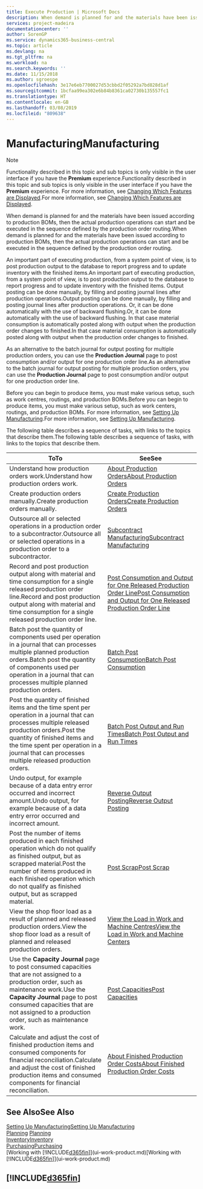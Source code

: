 ```yaml
---
title: Execute Production | Microsoft Docs
description: When demand is planned for and the materials have been issued according to production BOMs, then the actual production operations can start and be executed in the sequence defined by the production order routing.
services: project-madeira
documentationcenter: ''
author: SorenGP
ms.service: dynamics365-business-central
ms.topic: article
ms.devlang: na
ms.tgt_pltfrm: na
ms.workload: na
ms.search.keywords: ''
ms.date: 11/15/2018
ms.author: sgroespe
ms.openlocfilehash: 3e17e6eb7700027d53cbbd2f05292a7bd828d1af
ms.sourcegitcommit: 1bcfaa99ea302e6b84b8361ca02730b135557fc1
ms.translationtype: HT
ms.contentlocale: en-GB
ms.lasthandoff: 03/08/2019
ms.locfileid: "809638"
---
```

# <a name="manufacturing"></a><span data-ttu-id="b5f58-103">Manufacturing</span><span class="sxs-lookup"><span data-stu-id="b5f58-103">Manufacturing</span></span>
> [!NOTE]
> <span data-ttu-id="b5f58-104">Functionality described in this topic and sub topics is only visible in the user interface if you have the **Premium** experience.</span><span class="sxs-lookup"><span data-stu-id="b5f58-104">Functionality described in this topic and sub topics is only visible in the user interface if you have the **Premium** experience.</span></span> <span data-ttu-id="b5f58-105">For more information, see [Changing Which Features are Displayed](ui-experiences.md).</span><span class="sxs-lookup"><span data-stu-id="b5f58-105">For more information, see [Changing Which Features are Displayed](ui-experiences.md).</span></span>

<span data-ttu-id="b5f58-106">When demand is planned for and the materials have been issued according to production BOMs, then the actual production operations can start and be executed in the sequence defined by the production order routing.</span><span class="sxs-lookup"><span data-stu-id="b5f58-106">When demand is planned for and the materials have been issued according to production BOMs, then the actual production operations can start and be executed in the sequence defined by the production order routing.</span></span>  

<span data-ttu-id="b5f58-107">An important part of executing production, from a system point of view, is to post production output to the database to report progress and to update inventory with the finished items.</span><span class="sxs-lookup"><span data-stu-id="b5f58-107">An important part of executing production, from a system point of view, is to post production output to the database to report progress and to update inventory with the finished items.</span></span> <span data-ttu-id="b5f58-108">Output posting can be done manually, by filling and posting journal lines after production operations.</span><span class="sxs-lookup"><span data-stu-id="b5f58-108">Output posting can be done manually, by filling and posting journal lines after production operations.</span></span> <span data-ttu-id="b5f58-109">Or, it can be done automatically with the use of backward flushing.</span><span class="sxs-lookup"><span data-stu-id="b5f58-109">Or, it can be done automatically with the use of backward flushing.</span></span> <span data-ttu-id="b5f58-110">In that case material consumption is automatically posted along with output when the production order changes to finished.</span><span class="sxs-lookup"><span data-stu-id="b5f58-110">In that case material consumption is automatically posted along with output when the production order changes to finished.</span></span>  

<span data-ttu-id="b5f58-111">As an alternative to the batch journal for output posting for multiple production orders, you can use the **Production Journal** page to post consumption and/or output for one production order line.</span><span class="sxs-lookup"><span data-stu-id="b5f58-111">As an alternative to the batch journal for output posting for multiple production orders, you can use the **Production Journal** page to post consumption and/or output for one production order line.</span></span>

<span data-ttu-id="b5f58-112">Before you can begin to produce items, you must make various setup, such as work centres, routings, and production BOMs.</span><span class="sxs-lookup"><span data-stu-id="b5f58-112">Before you can begin to produce items, you must make various setup, such as work centers, routings, and production BOMs.</span></span> <span data-ttu-id="b5f58-113">For more information, see [Setting Up Manufacturing](production-configure-production-processes.md).</span><span class="sxs-lookup"><span data-stu-id="b5f58-113">For more information, see [Setting Up Manufacturing](production-configure-production-processes.md).</span></span>

<span data-ttu-id="b5f58-114">The following table describes a sequence of tasks, with links to the topics that describe them.</span><span class="sxs-lookup"><span data-stu-id="b5f58-114">The following table describes a sequence of tasks, with links to the topics that describe them.</span></span>   

|<span data-ttu-id="b5f58-115">**To**</span><span class="sxs-lookup"><span data-stu-id="b5f58-115">**To**</span></span>|<span data-ttu-id="b5f58-116">**See**</span><span class="sxs-lookup"><span data-stu-id="b5f58-116">**See**</span></span>|  
|------------|-------------|  
|<span data-ttu-id="b5f58-117">Understand how production orders work.</span><span class="sxs-lookup"><span data-stu-id="b5f58-117">Understand how production orders work.</span></span>|[<span data-ttu-id="b5f58-118">About Production Orders</span><span class="sxs-lookup"><span data-stu-id="b5f58-118">About Production Orders</span></span>](production-about-production-orders.md)|
|<span data-ttu-id="b5f58-119">Create production orders manually.</span><span class="sxs-lookup"><span data-stu-id="b5f58-119">Create production orders manually.</span></span>|[<span data-ttu-id="b5f58-120">Create Production Orders</span><span class="sxs-lookup"><span data-stu-id="b5f58-120">Create Production Orders</span></span>](production-how-to-create-production-orders.md)|
|<span data-ttu-id="b5f58-121">Outsource all or selected operations in a production order to a subcontractor.</span><span class="sxs-lookup"><span data-stu-id="b5f58-121">Outsource all or selected operations in a production order to a subcontractor.</span></span>|[<span data-ttu-id="b5f58-122">Subcontract Manufacturing</span><span class="sxs-lookup"><span data-stu-id="b5f58-122">Subcontract Manufacturing</span></span>](production-how-to-subcontract-manufacturing.md)|
|<span data-ttu-id="b5f58-123">Record and post production output along with material and time consumption for a single released production order line.</span><span class="sxs-lookup"><span data-stu-id="b5f58-123">Record and post production output along with material and time consumption for a single released production order line.</span></span>|[<span data-ttu-id="b5f58-124">Post Consumption and Output for One Released Production Order Line</span><span class="sxs-lookup"><span data-stu-id="b5f58-124">Post Consumption and Output for One Released Production Order Line</span></span>](production-how-to-register-consumption-and-output.md)|  
|<span data-ttu-id="b5f58-125">Batch post the quantity of components used per operation in a journal that can processes multiple planned production orders.</span><span class="sxs-lookup"><span data-stu-id="b5f58-125">Batch post the quantity of components used per operation in a journal that can processes multiple planned production orders.</span></span>|[<span data-ttu-id="b5f58-126">Batch Post Consumption</span><span class="sxs-lookup"><span data-stu-id="b5f58-126">Batch Post Consumption</span></span>](production-how-to-post-consumption.md)|
|<span data-ttu-id="b5f58-127">Post the quantity of finished items and the time spent per operation in a journal that can processes multiple released production orders.</span><span class="sxs-lookup"><span data-stu-id="b5f58-127">Post the quantity of finished items and the time spent per operation in a journal that can processes multiple released production orders.</span></span>|[<span data-ttu-id="b5f58-128">Batch Post Output and Run Times</span><span class="sxs-lookup"><span data-stu-id="b5f58-128">Batch Post Output and Run Times</span></span>](production-how-to-post-output-quantity.md)|
|<span data-ttu-id="b5f58-129">Undo output, for example because of a data entry error occurred and incorrect amount.</span><span class="sxs-lookup"><span data-stu-id="b5f58-129">Undo output, for example because of a data entry error occurred and incorrect amount.</span></span>  |[<span data-ttu-id="b5f58-130">Reverse Output Posting</span><span class="sxs-lookup"><span data-stu-id="b5f58-130">Reverse Output Posting</span></span>](production-how-to-reverse-output-posting.md)|  
|<span data-ttu-id="b5f58-131">Post the number of items produced in each finished operation which do not qualify as finished output, but as scrapped material.</span><span class="sxs-lookup"><span data-stu-id="b5f58-131">Post the number of items produced in each finished operation which do not qualify as finished output, but as scrapped material.</span></span>|[<span data-ttu-id="b5f58-132">Post Scrap</span><span class="sxs-lookup"><span data-stu-id="b5f58-132">Post Scrap</span></span>](production-how-to-post-scrap.md)|
|<span data-ttu-id="b5f58-133">View the shop floor load as a result of planned and released production orders.</span><span class="sxs-lookup"><span data-stu-id="b5f58-133">View the shop floor load as a result of planned and released production orders.</span></span>|[<span data-ttu-id="b5f58-134">View the Load in Work and Machine Centres</span><span class="sxs-lookup"><span data-stu-id="b5f58-134">View the Load in Work and Machine Centers</span></span>](production-how-to-view-the-load-on-work-centers.md)|      
|<span data-ttu-id="b5f58-135">Use the **Capacity Journal** page to post consumed capacities that are not assigned to a production order, such as maintenance work.</span><span class="sxs-lookup"><span data-stu-id="b5f58-135">Use the **Capacity Journal** page to post consumed capacities that are not assigned to a production order, such as maintenance work.</span></span>|[<span data-ttu-id="b5f58-136">Post Capacities</span><span class="sxs-lookup"><span data-stu-id="b5f58-136">Post Capacities</span></span>](production-how-to-post-capacities.md)|  
|<span data-ttu-id="b5f58-137">Calculate and adjust the cost of finished production items and consumed components for financial reconciliation.</span><span class="sxs-lookup"><span data-stu-id="b5f58-137">Calculate and adjust the cost of finished production items and consumed components for financial reconciliation.</span></span>|[<span data-ttu-id="b5f58-138">About Finished Production Order Costs</span><span class="sxs-lookup"><span data-stu-id="b5f58-138">About Finished Production Order Costs</span></span>](finance-about-finished-production-order-costs.md)|  

## <a name="see-also"></a><span data-ttu-id="b5f58-139">See Also</span><span class="sxs-lookup"><span data-stu-id="b5f58-139">See Also</span></span>  
[<span data-ttu-id="b5f58-140">Setting Up Manufacturing</span><span class="sxs-lookup"><span data-stu-id="b5f58-140">Setting Up Manufacturing</span></span>](production-configure-production-processes.md)  
<span data-ttu-id="b5f58-141">[Planning](production-planning.md)    </span><span class="sxs-lookup"><span data-stu-id="b5f58-141">[Planning](production-planning.md)    </span></span>  
[<span data-ttu-id="b5f58-142">Inventory</span><span class="sxs-lookup"><span data-stu-id="b5f58-142">Inventory</span></span>](inventory-manage-inventory.md)  
[<span data-ttu-id="b5f58-143">Purchasing</span><span class="sxs-lookup"><span data-stu-id="b5f58-143">Purchasing</span></span>](purchasing-manage-purchasing.md)  
<span data-ttu-id="b5f58-144">[Working with [!INCLUDE[d365fin](includes/d365fin_md.md)]](ui-work-product.md)</span><span class="sxs-lookup"><span data-stu-id="b5f58-144">[Working with [!INCLUDE[d365fin](includes/d365fin_md.md)]](ui-work-product.md)</span></span>

## [!INCLUDE[d365fin](includes/free_trial_md.md)]  
